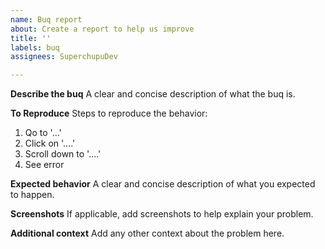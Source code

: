 ```yaml
---
name: Buq report
about: Create a report to help us improve
title: ''
labels: buq
assignees: SuperchupuDev

---
```


**Describe the buq**
A clear and concise description of what the buq is.

**To Reproduce**
Steps to reproduce the behavior:
1. Qo to '...'
2. Click on '....'
3. Scroll down to '....'
4. See error

**Expected behavior**
A clear and concise description of what you expected to happen.

**Screenshots**
If applicable, add screenshots to help explain your problem.



**Additional context**
Add any other context about the problem here.
